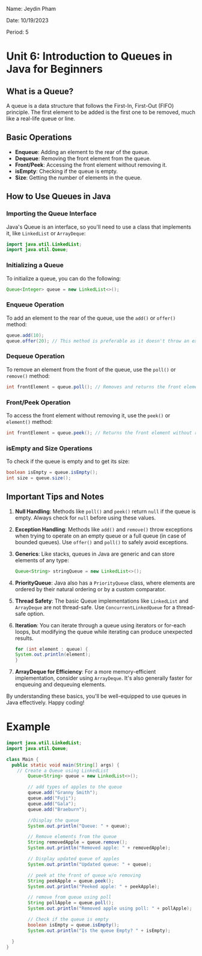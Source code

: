 Name: Jeydin Pham

Date: 10/19/2023

Period: 5

# Unit 6: Introduction to Queues in Java for Beginners

## What is a Queue?

A queue is a data structure that follows the First-In, First-Out (FIFO) principle. The first element to be added is the first one to be removed, much like a real-life queue or line.

## Basic Operations

- **Enqueue**: Adding an element to the rear of the queue.
- **Dequeue**: Removing the front element from the queue.
- **Front/Peek**: Accessing the front element without removing it.
- **isEmpty**: Checking if the queue is empty.
- **Size**: Getting the number of elements in the queue.

## How to Use Queues in Java

### Importing the Queue Interface

Java's Queue is an interface, so you'll need to use a class that implements it, like `LinkedList` or `ArrayDeque`:

```java
import java.util.LinkedList;
import java.util.Queue;
```

### Initializing a Queue

To initialize a queue, you can do the following:

```java
Queue<Integer> queue = new LinkedList<>();
```

### Enqueue Operation

To add an element to the rear of the queue, use the `add()` or `offer()` method:

```java
queue.add(10);
queue.offer(20); // This method is preferable as it doesn't throw an exception when the queue is full.
```

### Dequeue Operation

To remove an element from the front of the queue, use the `poll()` or `remove()` method:

```java
int frontElement = queue.poll(); // Removes and returns the front element, returns null if the queue is empty
```

### Front/Peek Operation

To access the front element without removing it, use the `peek()` or `element()` method:

```java
int frontElement = queue.peek(); // Returns the front element without removing, returns null if the queue is empty
```

### isEmpty and Size Operations

To check if the queue is empty and to get its size:

```java
boolean isEmpty = queue.isEmpty();
int size = queue.size();
```

## Important Tips and Notes

1. **Null Handling**: Methods like `poll()` and `peek()` return `null` if the queue is empty. Always check for `null` before using these values.

2. **Exception Handling**: Methods like `add()` and `remove()` throw exceptions when trying to operate on an empty queue or a full queue (in case of bounded queues). Use `offer()` and `poll()` to safely avoid exceptions.

3. **Generics**: Like stacks, queues in Java are generic and can store elements of any type:

   ```java
   Queue<String> stringQueue = new LinkedList<>();
   ```

4. **PriorityQueue**: Java also has a `PriorityQueue` class, where elements are ordered by their natural ordering or by a custom comparator.

5. **Thread Safety**: The basic Queue implementations like `LinkedList` and `ArrayDeque` are not thread-safe. Use `ConcurrentLinkedQueue` for a thread-safe option.

6. **Iteration**: You can iterate through a queue using iterators or for-each loops, but modifying the queue while iterating can produce unexpected results.

   ```java
   for (int element : queue) {
   System.out.println(element);
   }
   ```

7. **ArrayDeque for Efficiency**: For a more memory-efficient implementation, consider using `ArrayDeque`. It's also generally faster for enqueuing and dequeuing elements.

By understanding these basics, you'll be well-equipped to use queues in Java effectively. Happy coding!

# Example

```java
import java.util.LinkedList;
import java.util.Queue;

class Main {
  public static void main(String[] args) {
    // Create a Queue using LinkedList
		Queue<String> queue = new LinkedList<>();

		// add types of apples to the queue
		queue.add("Granny Smith");
		queue.add("Fuji");
		queue.add("Gala");
		queue.add("Braeburn");

		//Display the queue
		System.out.println("Queue: " + queue);

		// Remove elements from the queue
		String removedApple = queue.remove();
		System.out.println("Removed apple: " + removedApple);

		// Display updated queue of apples
		System.out.println("Updated queue: " + queue);

		// peek at the front of queue w/o removing
		String peekApple = queue.peek();
		System.out.println("Peeked apple: " + peekApple);

		// remove from queue using poll
		String pollApple = queue.poll();
		System.out.println("Removed apple using poll: " + pollApple);

		// Check if the queue is empty
		boolean isEmpty = queue.isEmpty();
		System.out.println("Is the queue Empty? " + isEmpty);

  }
}
```
